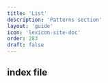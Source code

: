 ```yaml
---
title: 'List'
description: 'Patterns section'
layout: 'guide'
icon: 'lexicon-site-doc'
order: 283
draft: false
---
```


## index file
